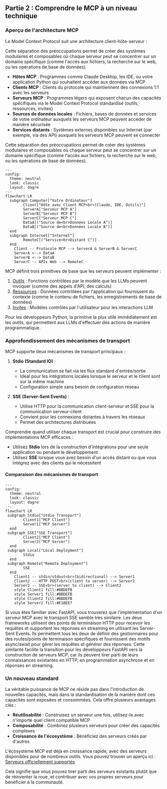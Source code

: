 ## Partie 2 : Comprendre le MCP à un niveau technique

### Aperçu de l'architecture MCP

Le Model Context Protocol suit une architecture client-hôte-serveur :

Cette séparation des préoccupations permet de créer des systèmes modulaires et composables où chaque serveur peut se concentrer sur un domaine spécifique (comme l'accès aux fichiers, la recherche sur le web, ou les opérations de base de données).

- **Hôtes MCP** : Programmes comme Claude Desktop, les IDE, ou votre application Python qui souhaitent accéder aux données via MCP
- **Clients MCP** : Clients du protocole qui maintiennent des connexions 1:1 avec les serveurs
- **Serveurs MCP** : Programmes légers qui exposent chacun des capacités spécifiques via le Model Context Protocol standardisé (outils, ressources, invites)
- **Sources de données locales** : Fichiers, bases de données et services de votre ordinateur auxquels les serveurs MCP peuvent accéder de manière sécurisée
- **Services distants** : Systèmes externes disponibles sur Internet (par exemple, via des API) auxquels les serveurs MCP peuvent se connecter

Cette séparation des préoccupations permet de créer des systèmes modulaires et composables où chaque serveur peut se concentrer sur un domaine spécifique (comme l'accès aux fichiers, la recherche sur le web, ou les opérations de base de données).

```mermaid
---
config:
  theme: neutral
  look: classic
  layout: dagre
---
flowchart LR
  subgraph Computer["Votre Ordinateur"]
        Client["Hôte avec Client MCP<br>(Claude, IDE, Outils)"]
        ServerA["Serveur MCP A"]
        ServerB["Serveur MCP B"]
        ServerC["Serveur MCP C"]
        DataA[("Source de<br>Données Locale A")]
        DataB[("Source de<br>Données Locale B")]
  end
  subgraph Internet["Internet"]
        RemoteC[("Service<br>Distant C")]
  end
    Client -- Protocole MCP --> ServerA & ServerB & ServerC
    ServerA <--> DataA
    ServerB <--> DataB
    ServerC -- APIs Web --> RemoteC
```

MCP définit trois primitives de base que les serveurs peuvent implémenter :

1. [Outils](https://modelcontextprotocol.io/docs/concepts/tools#python) : Fonctions contrôlées par le modèle que les LLMs peuvent invoquer (comme des appels d'API, des calculs)
2. [Ressources](https://modelcontextprotocol.io/docs/concepts/resources#python) : Données contrôlées par l'application qui fournissent du contexte (comme le contenu de fichiers, les enregistrements de base de données)
3. [Invites](https://modelcontextprotocol.io/docs/concepts/prompts#python) : Modèles contrôlés par l'utilisateur pour les interactions LLM

Pour les développeurs Python, la primitive la plus utile immédiatement est les outils, qui permettent aux LLMs d'effectuer des actions de manière programmatique.

### Approfondissement des mécanismes de transport

MCP supporte deux mécanismes de transport principaux :

1. **Stdio (Standard IO)** :
   - La communication se fait via les flux standard d'entrée/sortie
   - Idéal pour les intégrations locales lorsque le serveur et le client sont sur la même machine
   - Configuration simple sans besoin de configuration réseau

2. **SSE (Server-Sent Events)** :
   - Utilise HTTP pour la communication client-serveur et SSE pour la communication serveur-client
   - Convient pour les connexions distantes à travers les réseaux
   - Permet des architectures distribuées

Comprendre quand utiliser chaque transport est crucial pour construire des implémentations MCP efficaces :

- Utilisez **Stdio** lors de la construction d'intégrations pour une seule application ou pendant le développement
- Utilisez **SSE** lorsque vous avez besoin d'un accès distant ou que vous intégrez avec des clients qui le nécessitent

#### Comparaison des mécanismes de transport

```mermaid
---
config:
  theme: neutral
  look: classic
  layout: dagre
---
flowchart LR
 subgraph Stdio["Stdio Transport"]
        Client1["MCP Client"]
        Server1["MCP Server"]
  end
 subgraph SSE["SSE Transport"]
        Client2["MCP Client"]
        Server2["MCP Server"]
  end
 subgraph Local["Local Deployment"]
        Stdio
  end
 subgraph Remote["Remote Deployment"]
        SSE
  end
    Client1 -- stdin/stdout<br>(bidirectional) --> Server1
    Client2 -- HTTP POST<br>(client to server) --> Server2
    Server2 -- SSE<br>(server to client) --> Client2
    style Client1 fill:#BBDEFB
    style Server1 fill:#BBDEFB
    style Client2 fill:#BBDEFB
    style Server2 fill:#E1BEE7
```

Si vous êtes familier avec FastAPI, vous trouverez que l'implémentation d'un serveur MCP avec le transport SSE semble très similaire. Les deux frameworks utilisent des points de terminaison HTTP pour recevoir les requêtes et supportent les réponses en streaming en utilisant les Server-Sent Events. Ils permettent tous les deux de définir des gestionnaires pour des routes/points de terminaison spécifiques et fournissent des motifs async/await pour gérer les requêtes et générer des réponses. Cette similarité facilite la transition pour les développeurs FastAPI vers la construction de serveurs MCP, car ils peuvent tirer parti de leurs connaissances existantes en HTTP, en programmation asynchrone et en réponses en streaming.

### Un nouveau standard

La véritable puissance de MCP ne réside pas dans l'introduction de nouvelles capacités, mais dans la standardisation de la manière dont ces capacités sont exposées et consommées. Cela offre plusieurs avantages clés :

- **Réutilisabilité** : Construisez un serveur une fois, utilisez-le avec n'importe quel client compatible MCP
- **Composabilité** : Combinez plusieurs serveurs pour créer des capacités complexes
- **Croissance de l'écosystème** : Bénéficiez des serveurs créés par d'autres

L'écosystème MCP est déjà en croissance rapide, avec des serveurs disponibles pour de nombreux outils. Vous pouvez trouver un aperçu ici : [Serveurs officiellement supportés](https://github.com/modelcontextprotocol/servers)

Cela signifie que vous pouvez tirer parti des serveurs existants plutôt que de réinventer la roue, et contribuer avec vos propres serveurs pour bénéficier à la communauté.
